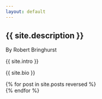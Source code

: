 ```yaml
---
layout: default
---
```


<article class="pa3 pb5 pa5-ns">
  <h1 class="f2 f-subheadline-ns mt0 mb4">{{ site.description }}</h1>
  <p class="gray f6 mb4 ttu tracked">By Robert Bringhurst</p>
  <p class="f4 f3-ns measure lh-copy ma0 mb4">
    {{ site.intro }}
  </p>
  <p class="f4 f3-ns measure lh-copy ma0">
    {{ site.bio }}
  </p>
</article>

<article class="cf">
  {% for post in site.posts reversed %}
    <a href="{{ site.baseurl }}{{ post.url }}" class="fl w-50 w-25-l link overflow-hidden">
      <div class="grow aspect-ratio--4x6 pv" style="background: url({{ post.cover }}) no-repeat center center; background-size: cover;"></div>
    </a>
  {% endfor %}
</article>
